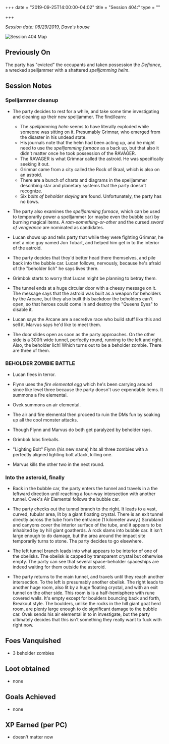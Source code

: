 +++
date = "2019-09-25T14:00:00-04:02"
title = "Session 404:"
type = ""

+++

_Session date: 06/29/2019, Dave's house_

![Session 404 Map](/uploads/session_404_map.png)

<!--more-->

## Previously On

The party has "evicted" the occupants and taken possession the _Defiance_, a wrecked spelljammer with a shattered _spelljamming helm_.

## Session Notes

### Spelljammer cleanup

* The party decides to rest for a while, and take some time investigating and cleaning up their new spelljammer. The find/learn:
    * The _spelljamming helm_ seems to have literally exploded while someone was sitting on it. Presumably Grimnar, who emerged from the disaster in his undead state.
    * His journals note that the helm had been acting up, and he might need to use the _spelljamming furnace_ as a back up, but that also it didn't matter once he took possession of the RAVAGER. 
    * The RAVAGER is what Grimnar called the astroid. He was specifically seeking it out.
    * Grimnar came from a city called the Rock of Braal, which is also on an astroid.
    * There are a bunch of charts and diagrams in the spelljammer describing star and planetary systems that the party doesn't recognize.
    * Six _bolts of beholder slaying_ are found. Unfortunately, the party has no bows.
    
* The party also examines the _spelljamming furnace_, which can be used to temporarily power a spelljammer (or maybe even the bubble car) by burning magical items. A _ram-something-or-other_ and the cursed _sword of vengeance_ are nominated as candidates.
    

* Lucan shows up and tells party that while they were fighting Grimnar, he met a nice guy named Jon Tobart, and helped him get in to the interior of the astroid.

* The party decides that they'd better head there themselves, and pile back into the bubble car. Lucan follows, nervously, because he's afraid of the "beholder lich" he says lives there.

* Grimbok starts to worry that Lucan might be planning to betray them.

* The tunnel ends at a huge circular door with a cheesy message on it. The message says that the astroid was built as a weapon for beholders by the Arcane, but they also built this backdoor the beholders can't open, so that heroes could come in and destroy the "Queens Eyes" to disable it. 

* Lucan says the Arcane are a secretive race who build stuff like this and sell it. Marvus says he'd like to meet them.

* The door slides open as soon as the party approaches. On the other side is a 300ft wide tunnel, perfectly round, running to the left and right. Also, the beholder lich! Which turns out to be a beholder zombie. There are three of them. 

### BEHOLDER ZOMBIE BATTLE

* Lucan flees in terror.

* Flynn uses the _fire elemental egg_ which he's been carrying around since like level three because the party doesn't use expendable items. It summons a fire elemental.

* Ovek summons an air elemental.

* The air and fire elemental then proceed to ruin the DMs fun by soaking up all the cool monster attacks.

* Though Flynn and Marvus do both get paralyzed by beholder rays.

* Grimbok lobs fireballs.

* "Lighting Bolt" Flynn (his new name) hits all three zombies with a perfectly aligned lighting bolt attack, killing one.	

* Marvus kills the other two in the next round.

### Into the asteroid, finally

* Back in the bubble car, the party enters the tunnel and travels in a the leftward direction until reaching a four-way intersection with another tunnel. Ovek's Air Elemental follows the bubble car.

* The party checks out the tunnel branch to the right. It leads to a vast, curved, tubular area, lit by a giant floating crystal. There is an exit tunnel directly across the tube from the entrance (1 kilometer away.)  Scrubland and canyons cover the interior surface of the tube, and it appears to be inhabited by by hill giant goatherds. A rock slams into bubble car. It isn't large enough to do damage, but the area around the impact site temporarily turns to stone. The party decides to go elsewhere. 

* The left tunnel branch leads into what appears to be interior of one of the obelisks. The obelisk is capped by transparent crystal but otherwise empty. The party can see that several space-beholder spaceships are indeed waiting for them outside the asteroid.

* The party returns to the main tunnel, and travels until they reach another intersection. To the left is presumably another obelisk. The right leads to another huge room, also lit by a huge floating crystal, and with an exit tunnel on the other side.  This room is is a half-hemisphere with rune covered walls. It's empty except for boulders bouncing back and forth, Breakout style. The boulders, unlike the rocks in the hill giant goat herd room, are plenty large enough to do significant damage to the bubble car. Ovek sends his air elemental in to in investigate, but the party ultimately decides that this isn't something they really want to fuck with right now.


## Foes Vanquished

* 3 beholder zombies

## Loot obtained

* none

## Goals Achieved

* none

## XP Earned (per PC) 

* doesn't matter now